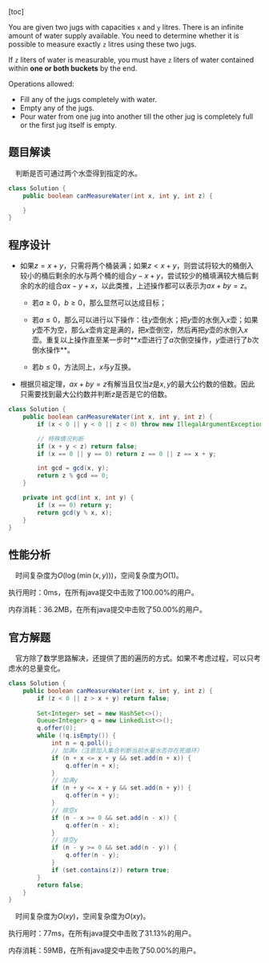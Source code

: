 [toc]

You are given two jugs with capacities `x` and `y` litres. There is an infinite amount of water supply available. You need to determine whether it is possible to measure exactly `z` litres using these two jugs.

If `z` liters of water is measurable, you must have `z` liters of water contained within **one or both buckets** by the end.

Operations allowed:

* Fill any of the jugs completely with water.
* Empty any of the jugs.
* Pour water from one jug into another till the other jug is completely full or the first jug itself is empty.



## 题目解读

&emsp;判断是否可通过两个水壶得到指定的水。

```java
class Solution {
    public boolean canMeasureWater(int x, int y, int z) {

    }
}
```

## 程序设计

* 如果$z = x + y$，只需将两个桶装满；如果$z < x + y$，则尝试将较大的桶倒入较小的桶后剩余的水与两个桶的组合$y - x + y$，尝试较少的桶填满较大桶后剩余的水的组合$ax - y + x$，以此类推，上述操作都可以表示为$ax + by = z$。

  * 若$a\ge 0$，$b \ge 0$，那么显然可以达成目标；
  * 若$a \le 0$，那么可以进行以下操作：往$y$壶倒水；把$y$壶的水倒入$x$壶；如果$y$壶不为空，那么$x$壶肯定是满的，把$x$壶倒空，然后再把$y$壶的水倒入$x$壶。重复以上操作直至某一步时**$x$壶进行了$a$次倒空操作，$y$壶进行了$b$次倒水操作**。

  * 若$b \le 0$，方法同上，$x$与$y$互换。

* 根据贝祖定理，$ax + by = z$有解当且仅当$z$是$x, y$的最大公约数的倍数。因此只需要找到最大公约数并判断$z$是否是它的倍数。



```java
class Solution {
    public boolean canMeasureWater(int x, int y, int z) {
        if (x < 0 || y < 0 || z < 0) throw new IllegalArgumentException("invalid param");

        // 特殊情况判断
        if (x + y < z) return false;
        if (x == 0 || y == 0) return z == 0 || z == x + y;

        int gcd = gcd(x, y);
        return z % gcd == 0;
    }

    private int gcd(int x, int y) {
        if (x == 0) return y;
        return gcd(y % x, x);
    }
}
```

## 性能分析

&emsp;时间复杂度为$O(\log(\min(x,y)))$，空间复杂度为$O(1)$。

执行用时：0ms，在所有java提交中击败了100.00%的用户。

内存消耗：36.2MB，在所有java提交中击败了50.00%的用户。

## 官方解题

&emsp;官方除了数学思路解决，还提供了图的遍历的方式。如果不考虑过程，可以只考虑水的总量变化。

```java
class Solution {
    public boolean canMeasureWater(int x, int y, int z) {
        if (z < 0 || z > x + y) return false;
        
        Set<Integer> set = new HashSet<>();
        Queue<Integer> q = new LinkedList<>();
        q.offer(0);
        while (!q.isEmpty()) {
            int n = q.poll();
            // 加满x（注意加入集合判断当前水量水否存在死循环）
            if (n + x <= x + y && set.add(n + x)) {
                q.offer(n + x);
            }
            // 加满y
            if (n + y <= x + y && set.add(n + y)) {
                q.offer(n + y);
            }
            // 排空x
            if (n - x >= 0 && set.add(n - x)) {
                q.offer(n - x);
            }
            // 排空y
            if (n - y >= 0 && set.add(n - y)) {
                q.offer(n - y);
            }
            if (set.contains(z)) return true;
        }
        return false;
    }
}
```

&emsp;时间复杂度为$O(xy)$，空间复杂度为$O(xy)$。

执行用时：77ms，在所有java提交中击败了31.13%的用户。

内存消耗：59MB，在所有java提交中击败了50.00%的用户。